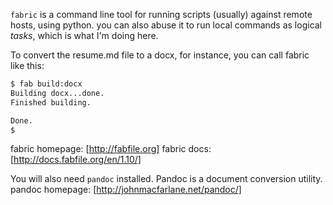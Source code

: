 `fabric` is a command line tool for running scripts (usually) against remote hosts, using python.  you can also abuse it to run local commands as logical *tasks*, which is what I'm doing here.

To convert the resume.md file to a docx, for instance, you can call fabric like this:

```bash
$ fab build:docx
Building docx...done.
Finished building.

Done.
$
```

fabric homepage: [http://fabfile.org] 
fabric docs:     [http://docs.fabfile.org/en/1.10/]

You will also need `pandoc` installed.  Pandoc is a document conversion utility.
pandoc homepage: [http://johnmacfarlane.net/pandoc/]


